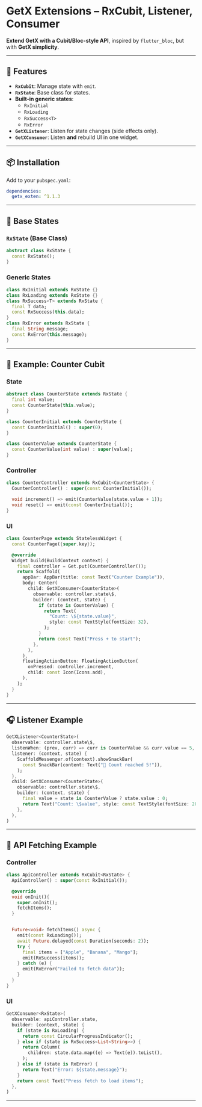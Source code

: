 # GetX Extensions – RxCubit, Listener, Consumer

**Extend GetX with a Cubit/Bloc-style API**, inspired by `flutter_bloc`, but with **GetX simplicity**.

---

## 🚀 Features

- **`RxCubit`**: Manage state with `emit`.
- **`RxState`**: Base class for states.
- **Built-in generic states**:
    - `RxInitial`
    - `RxLoading`
    - `RxSuccess<T>`
    - `RxError`
- **`GetXListener`**: Listen for state changes (side effects only).
- **`GetXConsumer`**: Listen **and** rebuild UI in one widget.

---

## 📦 Installation

Add to your `pubspec.yaml`:

```yaml
dependencies:
  getx_exten: ^1.1.3
```

---

## 🔧 Base States

### `RxState` (Base Class)

```dart
abstract class RxState {
  const RxState();
}
```

### Generic States

```dart
class RxInitial extends RxState {}
class RxLoading extends RxState {}
class RxSuccess<T> extends RxState {
  final T data;
  const RxSuccess(this.data);
}
class RxError extends RxState {
  final String message;
  const RxError(this.message);
}
```

---

## 📝 Example: Counter Cubit

### State

```dart
abstract class CounterState extends RxState {
  final int value;
  const CounterState(this.value);
}

class CounterInitial extends CounterState {
  const CounterInitial() : super(0);
}

class CounterValue extends CounterState {
  const CounterValue(int value) : super(value);
}
```

### Controller

```dart
class CounterController extends RxCubit<CounterState> {
  CounterController() : super(const CounterInitial());

  void increment() => emit(CounterValue(state.value + 1));
  void reset() => emit(const CounterInitial());
}
```

### UI

```dart
class CounterPage extends StatelessWidget {
  const CounterPage({super.key});

  @override
  Widget build(BuildContext context) {
    final controller = Get.put(CounterController());
    return Scaffold(
      appBar: AppBar(title: const Text("Counter Example")),
      body: Center(
        child: GetXConsumer<CounterState>(
          observable: controller.state\$,
          builder: (context, state) {
            if (state is CounterValue) {
              return Text(
                "Count: \${state.value}",
                style: const TextStyle(fontSize: 32),
              );
            }
            return const Text("Press + to start");
          },
        ),
      ),
      floatingActionButton: FloatingActionButton(
        onPressed: controller.increment,
        child: const Icon(Icons.add),
      ),
    );
  }
}
```

---

## 🎧 Listener Example

```dart
GetXListener<CounterState>(
  observable: controller.state\$,
  listenWhen: (prev, curr) => curr is CounterValue && curr.value == 5,
  listener: (context, state) {
    ScaffoldMessenger.of(context).showSnackBar(
      const SnackBar(content: Text("🎉 Count reached 5!")),
    );
  },
  child: GetXConsumer<CounterState>(
    observable: controller.state\$,
    builder: (context, state) {
      final value = state is CounterValue ? state.value : 0;
      return Text("Count: \$value", style: const TextStyle(fontSize: 28));
    },
  ),
)
```

---

## 🔄 API Fetching Example

### Controller

```dart
class ApiController extends RxCubit<RxState> {
  ApiController() : super(const RxInitial());

  @override
  void onInit(){
    super.onInit();
    fetchItems();
  }


  Future<void> fetchItems() async {
    emit(const RxLoading());
    await Future.delayed(const Duration(seconds: 2));
    try {
      final items = ["Apple", "Banana", "Mango"];
      emit(RxSuccess(items));
    } catch (e) {
      emit(RxError("Failed to fetch data"));
    }
  }
}
```

### UI

```dart
GetXConsumer<RxState>(
  observable: apiController.state,
  builder: (context, state) {
    if (state is RxLoading) {
      return const CircularProgressIndicator();
    } else if (state is RxSuccess<List<String>>) {
      return Column(
        children: state.data.map((e) => Text(e)).toList(),
      );
    } else if (state is RxError) {
      return Text("Error: ${state.message}");
    }
    return const Text("Press fetch to load items");
  },
)
```

---
